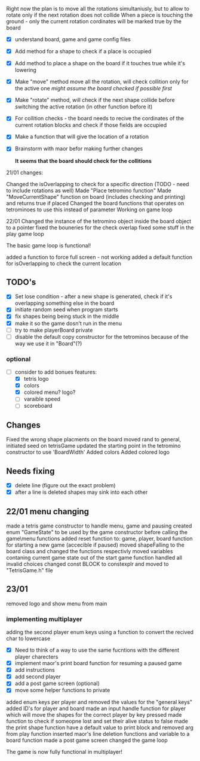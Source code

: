 

Right now the plan is to move all the rotations simultaniusly, but to allow to rotate only if the next rotation does not collide
When a piece is touching the ground - only the current rotation cordinates will be marked true by the board


- [x] understand board, game and game config files
- [x] Add method for a shape to check if a place is occupied
- [x] Add method to place a shape on the board if it touches true while it's lowering
- [x] Make "move" method move all the rotation, will check collition only for the active one *might assume the board checked if possible first*
- [x] Make "rotate" method, will check if the next shape collide before switching the active rotation (in other function before it)

- [x] For collition checks - the board needs to recive the cordinates of the current rotation blocks and check if those fields are occupied

- [x] Make a function that will give the location of a rotation

- [x] Brainstorm with maor befor making further changes

	**It seems that the board should check for the collitions**

21/01 changes:

Changed the isOverlapping to check for a specific direction (TODO - need to include rotations as well)
Made "Place tetromino function"
Made "MoveCurrentShape" function on board (includes checking and printing) and returns true if placed
Changed the board functions that operates on tetrominoes to use this instead of parameter
Working on game loop

22/01
Changed the instance of the tetromino object inside the board object to a pointer
fixed the bouneries for the check overlap
fixed some stuff in the play game loop

The basic game loop is functional!

added  a function to force full screen - not working
added a default function for isOverlapping to check the current location

## TODO's
- [x] Set lose condition - after a new shape is generated, check if it's overlapping something else in the board
- [x] initiate random seed when program starts
- [x] fix shapes being being stuck in the middle
- [x] make it so the game dosn't run in the menu
- [ ] try to make playerBoard private
- [ ] disable the default copy constructor for the tetrominos because of the way we use it in "Board"(?)
### optional
- [ ] consider to add bonues features:
	- [x] tetris logo
	- [x] colors
	- [x] colored menu? logo?
	- [ ] varaible speed
	- [ ] scoreboard

## Changes
Fixed the wrong shape placments on the board
moved rand to general, initiated seed on tetrisGame
updated the starting point in the tetromino constructor to use 'BoardWidth'
Added colors
Added colored logo

## Needs fixing
- [x] delete line (figure out the exact problem)
- [x] after a line is deleted shapes may sink into each other

## 22/01 menu changing
made a tetris game constructor to handle menu, game and pausing
created enum "GameState" to be used by the game constructor before calling the game\menu functions
added reset function to: game, player, board function for starting a new game (accecible if paused)
moved shapeFalling to the board class and changed the functions respectivly
moved variables contaning current game state out of the start game function
handled all invalid choices
changed const BLOCK to constexplr and moved to "TetrisGame.h" file

## 23/01
removed logo and show menu from main

### implementing multiplayer
adding the second player enum keys
using a function to convert the recived char to lowercase

- [x] Need to think of a way to use the same fucntions with the different player charecters
- [x] implement maor's print board function for resuming a paused game
- [x] add instructions
- [x] add second player
- [x] add a post game screen (optional)
- [x] move some helper functions to private

added enum keys per player and removed the values for the "general keys"
added ID's for player and board
made an input handle function for player which will move the shapes for the correct player by key pressed
made function to check if someopne lost and set their alive status to false
made the print shape function have a default value to print block and removed arg from play function
inserted maor's line deletion functions and variable to a board function
made a post game screen
changed the game loop

The game is now fully functional in multiplayer!

